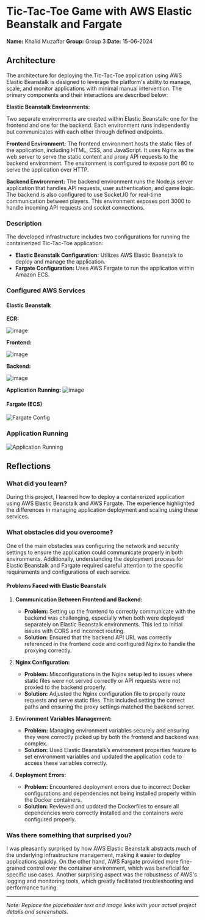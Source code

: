 # Tic-Tac-Toe Game with AWS Elastic Beanstalk and Fargate

**Name:** Khalid Muzaffar 
**Group:**  Group 3 
**Date:** 15-06-2024

## Architecture

The architecture for deploying the Tic-Tac-Toe application using AWS Elastic Beanstalk is designed to leverage the platform's ability to manage, scale, and monitor applications with minimal manual intervention. The primary components and their interactions are described below:

**Elastic Beanstalk Environments:**

Two separate environments are created within Elastic Beanstalk: one for the frontend and one for the backend.
Each environment runs independently but communicates with each other through defined endpoints.

**Frontend Environment:**
The frontend environment hosts the static files of the application, including HTML, CSS, and JavaScript.
It uses Nginx as the web server to serve the static content and proxy API requests to the backend environment.
The environment is configured to expose port 80 to serve the application over HTTP.

**Backend Environment:**
The backend environment runs the Node.js server application that handles API requests, user authentication, and game logic.
The backend is also configured to use Socket.IO for real-time communication between players.
This environment exposes port 3000 to handle incoming API requests and socket connections.


### Description
The developed infrastructure includes two configurations for running the containerized Tic-Tac-Toe application:
- **Elastic Beanstalk Configuration:** Utilizes AWS Elastic Beanstalk to deploy and manage the application.
- **Fargate Configuration:** Uses AWS Fargate to run the application within Amazon ECS.

### Configured AWS Services

#### Elastic Beanstalk

**ECR:**

![image](https://github.com/pwr-cloudprogramming/a7-KhalidMuzaffar269553/assets/149905898/ae790700-3dc9-467b-b69a-317ce6c11312)

**Frontend:**

![image](https://github.com/pwr-cloudprogramming/a7-KhalidMuzaffar269553/assets/149905898/a4197db7-12d5-4027-ad8f-24d63db71805)

**Backend:**

![image](https://github.com/pwr-cloudprogramming/a7-KhalidMuzaffar269553/assets/149905898/ea8a1626-f1a6-4ca0-9091-bbc4e1f87f90)


**Application Running:**
![image](https://github.com/pwr-cloudprogramming/a7-KhalidMuzaffar269553/assets/149905898/3f1893bf-b4e1-4df0-a216-3d0caddecccf)



#### Fargate (ECS)
![Fargate Config](#)  <!-- Replace with Fargate (ECS) configuration screenshot -->

### Application Running
![Application Running](#)  <!-- Replace with screenshot of your application running -->

## Reflections

### What did you learn?
During this project, I learned how to deploy a containerized application using AWS Elastic Beanstalk and AWS Fargate. The experience highlighted the differences in managing application deployment and scaling using these services.

### What obstacles did you overcome?
One of the main obstacles was configuring the network and security settings to ensure the application could communicate properly in both environments. Additionally, understanding the deployment process for Elastic Beanstalk and Fargate required careful attention to the specific requirements and configurations of each service.

#### Problems Faced with Elastic Beanstalk
1. **Communication Between Frontend and Backend:**
   - **Problem:** Setting up the frontend to correctly communicate with the backend was challenging, especially when both were deployed separately on Elastic Beanstalk environments. This led to initial issues with CORS and incorrect routing.
   - **Solution:** Ensured that the backend API URL was correctly referenced in the frontend code and configured Nginx to handle the proxying correctly.
   
2. **Nginx Configuration:**
   - **Problem:** Misconfigurations in the Nginx setup led to issues where static files were not served correctly or API requests were not proxied to the backend properly.
   - **Solution:** Adjusted the Nginx configuration file to properly route requests and serve static files. This included setting the correct paths and ensuring the proxy settings matched the backend server.

3. **Environment Variables Management:**
   - **Problem:** Managing environment variables securely and ensuring they were correctly picked up by both the frontend and backend was complex.
   - **Solution:** Used Elastic Beanstalk’s environment properties feature to set environment variables and updated the application code to access these variables correctly.

4. **Deployment Errors:**
   - **Problem:** Encountered deployment errors due to incorrect Docker configurations and dependencies not being installed properly within the Docker containers.
   - **Solution:** Reviewed and updated the Dockerfiles to ensure all dependencies were correctly installed and the containers were configured properly.

### Was there something that surprised you?
I was pleasantly surprised by how AWS Elastic Beanstalk abstracts much of the underlying infrastructure management, making it easier to deploy applications quickly. On the other hand, AWS Fargate provided more fine-grained control over the container environment, which was beneficial for specific use cases. Another surprising aspect was the robustness of AWS's logging and monitoring tools, which greatly facilitated troubleshooting and performance tuning.

---

*Note: Replace the placeholder text and image links with your actual project details and screenshots.*
